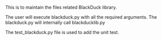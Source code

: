 This is to maintain the files related BlackDuck library.

The user will execute blackduck.py with all the required arguments. The blackduck.py will internally call blackducklib.py

The test_blackduck.py file is used to add the unit test.